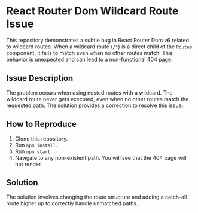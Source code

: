 # React Router Dom Wildcard Route Issue

This repository demonstrates a subtle bug in React Router Dom v6 related to wildcard routes. When a wildcard route (`/*`) is a direct child of the `Routes` component, it fails to match even when no other routes match. This behavior is unexpected and can lead to a non-functional 404 page.

## Issue Description

The problem occurs when using nested routes with a wildcard. The wildcard route never gets executed, even when no other routes match the requested path.  The solution provides a correction to resolve this issue. 

## How to Reproduce

1. Clone this repository.
2. Run `npm install`.
3. Run `npm start`.
4. Navigate to any non-existent path. You will see that the 404 page will not render.

## Solution

The solution involves changing the route structure and adding a catch-all route higher up to correctly handle unmatched paths.